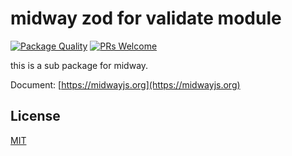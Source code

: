 # midway zod for validate module

[![Package Quality](http://npm.packagequality.com/shield/@midwayjs/zod.svg)](http://packagequality.com/#?package=@midwayjs/zod)
[![PRs Welcome](https://img.shields.io/badge/PRs-welcome-brightgreen.svg)](https://github.com/midwayjs/midway/pulls)

this is a sub package for midway.

Document: [https://midwayjs.org](https://midwayjs.org)

## License

[MIT]((https://github.com/midwayjs/midway/blob/master/LICENSE))
